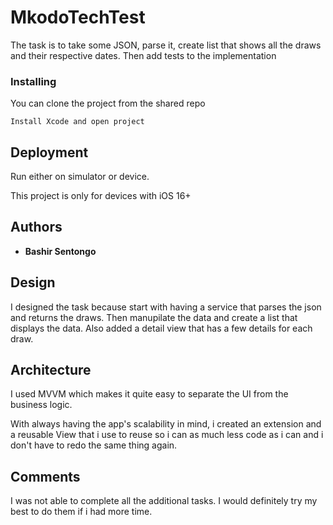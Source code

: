 # MkodoTechTest

The task is to take some JSON, parse it, create list that shows all the draws and their respective dates. Then add tests to the implementation

### Installing

You can clone the project from the shared repo

```
Install Xcode and open project
```

## Deployment

Run either on simulator or device. 

This project is only for devices with iOS 16+

## Authors

* **Bashir Sentongo** 

## Design

I designed the task because start with having a service that parses the json and returns the draws. Then manupilate the data and create a list that displays the data. Also added a detail view that has a few details for each draw. 

## Architecture 

I used MVVM which makes it quite easy to separate the UI from the business logic.

With always having the app's scalability in mind, i created an extension and a reusable View that i use to reuse so i can as much less code as i can and i don't have to redo the same thing again. 


## Comments 

I was not able to complete all the additional tasks. I would definitely try my best to do them if i had more time. 
